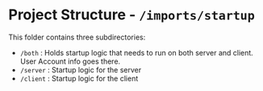 # Project Structure - `/imports/startup`

This folder contains three subdirectories:

- `/both` : Holds startup logic that needs to run on both server and client. User Account info goes there.
- `/server` : Startup logic for the server
- `/client` : Startup logic for the client
